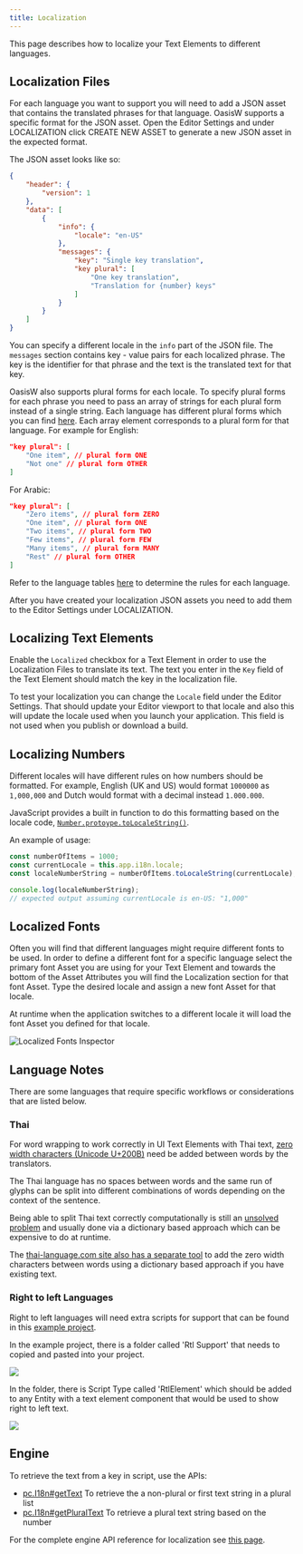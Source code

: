```yaml
---
title: Localization
---
```


This page describes how to localize your Text Elements to different languages.

## Localization Files

For each language you want to support you will need to add a JSON asset that contains the translated phrases for that language. OasisW supports a specific format for the JSON asset. Open the Editor Settings and under LOCALIZATION click CREATE NEW ASSET to generate a new JSON asset in the expected format.

The JSON asset looks like so:

```json
{
    "header": {
        "version": 1
    },
    "data": [
        {
            "info": {
                "locale": "en-US"
            },
            "messages": {
                "key": "Single key translation",
                "key plural": [
                    "One key translation",
                    "Translation for {number} keys"
                ]
            }
        }
    ]
}
```

You can specify a different locale in the `info` part of the JSON file. The `messages` section contains key - value pairs for each localized phrase. The key is the identifier for that phrase and the text is the translated text for that key.

OasisW also supports plural forms for each locale. To specify plural forms for each phrase you need to pass an array of strings for each plural form instead of a single string. Each language has different plural forms which you can find [here][1]. Each array element corresponds to a plural form for that language. For example for English:

```json
"key plural": [
    "One item", // plural form ONE
    "Not one" // plural form OTHER
]
```

For Arabic:

```json
"key plural": [
    "Zero items", // plural form ZERO
    "One item", // plural form ONE
    "Two items", // plural form TWO
    "Few items", // plural form FEW
    "Many items", // plural form MANY
    "Rest" // plural form OTHER
]
```

Refer to the language tables [here][1] to determine the rules for each language.

After you have created your localization JSON assets you need to add them to the Editor Settings under LOCALIZATION.

## Localizing Text Elements

Enable the `Localized` checkbox for a Text Element in order to use the Localization Files to translate its text. The text you enter in the `Key` field of the Text Element should match the key in the localization file.

To test your localization you can change the `Locale` field under the Editor Settings. That should update your Editor viewport to that locale and also this will update the locale used when you launch your application. This field is not used when you publish or download a build.

## Localizing Numbers

Different locales will have different rules on how numbers should be formatted. For example, English (UK and US) would format `1000000` as `1,000,000` and Dutch would format with a decimal instead `1.000.000`.

JavaScript provides a built in function to do this formatting based on the locale code, [`Number.protoype.toLocaleString()`][5].

An example of usage:

```javascript
const numberOfItems = 1000;
const currentLocale = this.app.i18n.locale;
const localeNumberString = numberOfItems.toLocaleString(currentLocale);

console.log(localeNumberString);
// expected output assuming currentLocale is en-US: "1,000"
```

## Localized Fonts

Often you will find that different languages might require different fonts to be used. In order to define a different font for a specific language select the primary font Asset you are using for your Text Element and towards the bottom of the Asset Attributes you will find the Localization section for that font Asset. Type the desired locale and assign a new font Asset for that locale.

At runtime when the application switches to a different locale it will load the font Asset you defined for that locale.

![Localized Fonts Inspector](/img/user-manual/user-interface/localization/localized-fonts-inspector.gif)

## Language Notes

There are some languages that require specific workflows or considerations that are listed below.

### Thai

For word wrapping to work correctly in UI Text Elements with Thai text, [zero width characters (Unicode U+200B)][7] need be added between words by the translators.

The Thai language has no spaces between words and the same run of glyphs can be split into different combinations of words depending on the context of the sentence.

Being able to split Thai text correctly computationally is still an [unsolved problem][6] and usually done via a dictionary based approach which can be expensive to do at runtime.

The [thai-language.com site also has a separate tool][8] to add the zero width characters between words using a dictionary based approach if you have existing text.

### Right to left Languages

Right to left languages will need extra scripts for support that can be found in this [example project][10].

In the example project, there is a folder called 'Rtl Support' that needs to copied and pasted into your project.

![](/img/user-manual/user-interface/localization/rtl-asset-folder.png)

In the folder, there is Script Type called 'RtlElement' which should be added to any Entity with a text element component that would be used to show right to left text.

![](/img/user-manual/user-interface/localization/adding-rtl-script-type.png)

## Engine

To retrieve the text from a key in script, use the APIs:

- [pc.I18n#getText][3] To retrieve the a non-plural or first text string in a plural list
- [pc.I18n#getPluralText][4] To retrieve a plural text string based on the number

For the complete engine API reference for localization see [this page][2].

[1]: https://www.unicode.org/cldr/charts/latest/supplemental/language_plural_rules.html
[2]: https://manual.oasisserver.link/engine/classes/I18n.html
[3]: https://manual.oasisserver.link/engine/classes/I18n.html#gettext
[4]: https://manual.oasisserver.link/engine/classes/I18n.html#getpluraltext
[5]: https://developer.mozilla.org/en-US/docs/Web/JavaScript/Reference/Global_Objects/Number/toLocaleString
[6]: http://www.thai-language.com/ref/breaking-words
[7]: https://en.wikipedia.org/wiki/Zero-width_space
[8]: http://www.thai-language.com/?nav=zwsp
[10]: /tutorials/right-to-left-language-support/
<!-- [11]: /user-manual/editor/interface/assets/#copy-and-paste-between-projects -->
